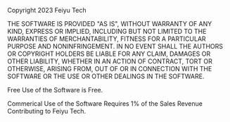 Copyright 2023 Feiyu Tech

THE SOFTWARE IS PROVIDED "AS IS", WITHOUT WARRANTY OF ANY KIND, EXPRESS OR
IMPLIED, INCLUDING BUT NOT LIMITED TO THE WARRANTIES OF MERCHANTABILITY,
FITNESS FOR A PARTICULAR PURPOSE AND NONINFRINGEMENT. IN NO EVENT SHALL THE
AUTHORS OR COPYRIGHT HOLDERS BE LIABLE FOR ANY CLAIM, DAMAGES OR OTHER
LIABILITY, WHETHER IN AN ACTION OF CONTRACT, TORT OR OTHERWISE, ARISING FROM,
OUT OF OR IN CONNECTION WITH THE SOFTWARE OR THE USE OR OTHER DEALINGS IN THE
SOFTWARE.

Free Use of the Software is Free.

Commerical Use of the Software Requires 1% of the Sales Revenue Contributing
to Feiyu Tech.